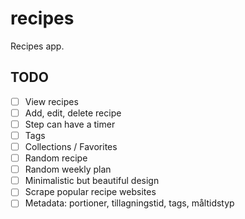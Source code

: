 # recipes

Recipes app.

## TODO

- [ ] View recipes
- [ ] Add, edit, delete recipe
- [ ] Step can have a timer
- [ ] Tags
- [ ] Collections / Favorites
- [ ] Random recipe
- [ ] Random weekly plan
- [ ] Minimalistic but beautiful design
- [ ] Scrape popular recipe websites
- [ ] Metadata: portioner, tillagningstid, tags, måltidstyp
